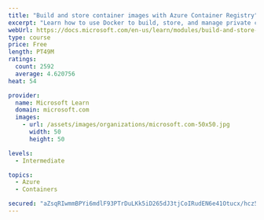 ```yaml
---
title: "Build and store container images with Azure Container Registry"
excerpt: "Learn how to use Docker to build, store, and manage private container images with the Azure Container Registry."
webUrl: https://docs.microsoft.com/en-us/learn/modules/build-and-store-container-images/
type: course
price: Free
length: PT49M
ratings:
  count: 2592
  average: 4.620756
heat: 54

provider:
  name: Microsoft Learn
  domain: microsoft.com
  images:
    - url: /assets/images/organizations/microsoft.com-50x50.jpg
      width: 50
      height: 50

levels:
  - Intermediate

topics:
  - Azure
  - Containers

secured: "aZsqRIwmmBPYi6mdlF93PTrDuLKk5iD265dJ3tjCoIRudEN6e41Otucx/hcz5e1YZUcRnLH4xV/HwzT9LAd9eCiN1oK1WINrMUn4tS0QhGZ5rPzSpuXr2gNNa2uJXSneksIP5Uuyy0NtSPHJUerXWfaum+GzZTDxunXDQ5UNiwrPBiKpVS+96uoLcYAxiQAiWuOwlbT0iqTdKKMji8blYLxvpF6k9DLhxGZUFJn6pnUwKEYrE2TWJIVosypWi57IX11E8UclCCvAQxQSCWLfTRXrQRtD467C5Rf4dwYeGg79OPosGxj90o12KFeM2FvgtoBYQWvNqVbNH8448osEj1dAbpry+gx0g42nEBWKet0x2THE8WM9pZcctuWeez89VwVZEfQ7yg0r1wpVg5vK3tE56BXK8cXhiWt/UWN1I38=;CPVQlNLWvYBLHHeRG3qT6w=="
---
```


